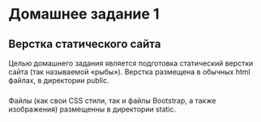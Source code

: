 # Домашнее задание 1
## Верстка статического сайта
Целью домашнего задания является подготовка статический верстки сайта (так называемой «рыбы»). Верстка размещена в обычных html файлах, в директории public.
###
Файлы (как свои CSS стили, так и файлы Bootstrap, а также изображения) размещенны  в директории static.
